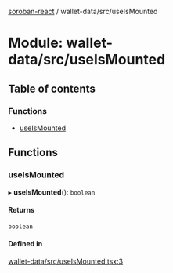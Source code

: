 [soroban-react](../README.md) / wallet-data/src/useIsMounted

# Module: wallet-data/src/useIsMounted

## Table of contents

### Functions

- [useIsMounted](wallet_data_src_useIsMounted.md#useismounted)

## Functions

### useIsMounted

▸ **useIsMounted**(): `boolean`

#### Returns

`boolean`

#### Defined in

[wallet-data/src/useIsMounted.tsx:3](https://github.com/mauroepce/soroban-react/blob/0b52378/packages/wallet-data/src/useIsMounted.tsx#L3)
